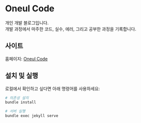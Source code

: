 # Oneul Code

개인 개발 블로그입니다.  
개발 과정에서 마주한 코드, 실수, 에러, 그리고 공부한 과정을 기록합니다.

## 사이트
홈페이지: [Oneul Code](https://qwezxc3810.github.io/)

## 설치 및 실행
로컬에서 확인하고 싶다면 아래 명령어를 사용하세요:

```bash
# 의존성 설치
bundle install

# 서버 실행
bundle exec jekyll serve
